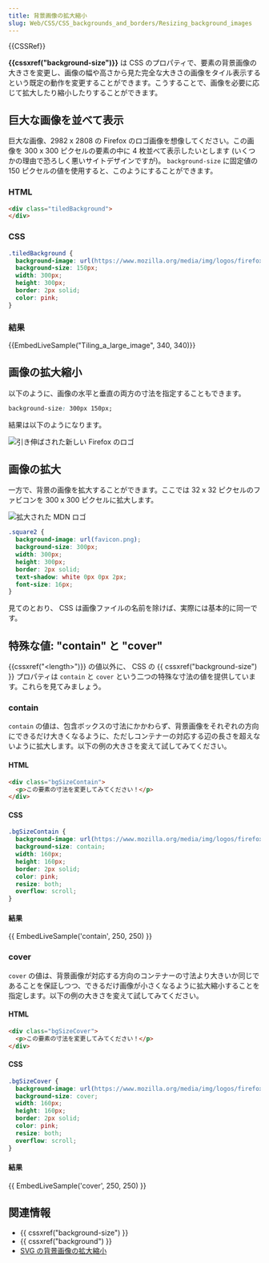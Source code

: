 ```yaml
---
title: 背景画像の拡大縮小
slug: Web/CSS/CSS_backgrounds_and_borders/Resizing_background_images
---
```


{{CSSRef}}

**{{cssxref("background-size")}}** は CSS のプロパティで、要素の背景画像の大きさを変更し、画像の幅や高さから見た完全な大きさの画像をタイル表示するという既定の動作を変更することができます。こうすることで、画像を必要に応じて拡大したり縮小したりすることができます。

<h2 id="Tiling_a_large_image">巨大な画像を並べて表示</h2>

巨大な画像、2982 x 2808 の Firefox のロゴ画像を想像してください。この画像を 300 x 300 ピクセルの要素の中に 4 枚並べて表示したいとします (いくつかの理由で恐ろしく悪いサイトデザインですが)。 `background-size` に固定値の 150 ピクセルの値を使用すると、このようにすることができます。

### HTML

```html
<div class="tiledBackground">
</div>
```

### CSS

```css
.tiledBackground {
  background-image: url(https://www.mozilla.org/media/img/logos/firefox/logo-quantum.9c5e96634f92.png);
  background-size: 150px;
  width: 300px;
  height: 300px;
  border: 2px solid;
  color: pink;
}
```

### 結果

{{EmbedLiveSample("Tiling_a_large_image", 340, 340)}}

## 画像の拡大縮小

以下のように、画像の水平と垂直の両方の寸法を指定することもできます。

```css
background-size: 300px 150px;
```

結果は以下のようになります。

![引き伸ばされた新しい Firefox のロゴ](s.codepen.io_richienb_debug_lonxgp_pnkvygvggyxa.png)

## 画像の拡大

一方で、背景の画像を拡大することができます。ここでは 32 x 32 ピクセルのファビコンを 300 x 300 ピクセルに拡大します。

![拡大された MDN ロゴ](favicon57.de33179910ae.1.1.png)

```css
.square2 {
  background-image: url(favicon.png);
  background-size: 300px;
  width: 300px;
  height: 300px;
  border: 2px solid;
  text-shadow: white 0px 0px 2px;
  font-size: 16px;
}
```

見てのとおり、 CSS は画像ファイルの名前を除けば、実際には基本的に同一です。

## 特殊な値: "contain" と "cover"

{{cssxref("&lt;length&gt;")}} の値以外に、 CSS の {{ cssxref("background-size") }} プロパティは `contain` と `cover` という二つの特殊な寸法の値を提供しています。これらを見てみましょう。

### contain

`contain` の値は、包含ボックスの寸法にかかわらず、背景画像をそれぞれの方向にできるだけ大きくなるように、ただしコンテナーの対応する辺の長さを超えないように拡大します。以下の例の大きさを変えて試してみてください。

#### HTML

```html
<div class="bgSizeContain">
  <p>この要素の寸法を変更してみてください！</p>
</div>
```

#### CSS

```css
.bgSizeContain {
  background-image: url(https://www.mozilla.org/media/img/logos/firefox/logo-quantum.9c5e96634f92.png);
  background-size: contain;
  width: 160px;
  height: 160px;
  border: 2px solid;
  color: pink;
  resize: both;
  overflow: scroll;
}
```

#### 結果

{{ EmbedLiveSample('contain', 250, 250) }}

### cover

`cover` の値は、背景画像が対応する方向のコンテナーの寸法より大きいか同じであることを保証しつつ、できるだけ画像が小さくなるように拡大縮小することを指定します。以下の例の大きさを変えて試してみてください。

#### HTML

```html
<div class="bgSizeCover">
  <p>この要素の寸法を変更してみてください！</p>
</div>
```

#### CSS

```css
.bgSizeCover {
  background-image: url(https://www.mozilla.org/media/img/logos/firefox/logo-quantum.9c5e96634f92.png);
  background-size: cover;
  width: 160px;
  height: 160px;
  border: 2px solid;
  color: pink;
  resize: both;
  overflow: scroll;
}
```

#### 結果

{{ EmbedLiveSample('cover', 250, 250) }}

## 関連情報

- {{ cssxref("background-size") }}
- {{ cssxref("background") }}
- [SVG の背景画像の拡大縮小](/ja/docs/Web/CSS/Scaling_of_SVG_backgrounds)
